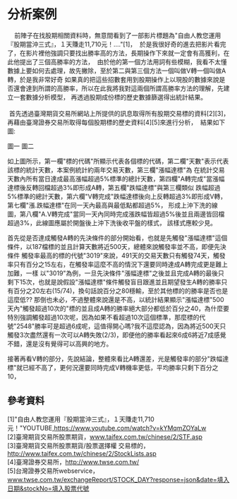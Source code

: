 # 分析案例

      前陣子在找股期相關資料時，無意間看到了一部影片標題為"自由人教您運用『股期當沖三式』，１天賺走11,710元！...."[1]，
  於是我很好奇的進去把影片看完了，在影片裡他強調只要找出勝率高的方法，長期操作下來就一定會有高獲利，在此他提出了三個高勝率的方法，
  由於他的第一個方法用詞有些模糊，我看不太懂數據上要如何去處理，故先撇除，至於第二與第三個方法一個叫做V轉一個叫做A轉，於是我非常好奇
  如果真的把這些招數套用到股期操作上以現股的數據來說是否還會達到所謂的高勝率，所以在此我將我對這兩個所謂高勝率方法的理解，先建立一套數據分析模型，
  再透過股期成份標的歷史數據篩選得出統計結果。
<br />
<br />
  首先透過臺灣期貨交易所網站上所提供的訊息取得所有股期交易標的資料[2][3]，再藉由臺灣證券交易所取得每個股期標的歷史資料[4][5]來進行分析，
  結果如下圖:

圖一
圖二

   如上圖所示，第一欄"標的代碼"所顯示代表各個標的代碼，第二欄"天數"表示代表該標的統計天數，本案例統計約兩年交易天數，第三欄"漲幅達標"為
在統計交易天數內所有當日達成最高漲幅超過5%標準的總計天數，第四欄"A轉完成"當漲幅達標後反轉回檔超過3%即形成A轉，第五欄"跌幅達標"與第三欄類似
跌幅超過5%標準的總計天數，第六欄"V轉完成"跌幅達標後向上反轉超過3%即形成V轉，第七欄"漲.跌幅達標"在同一天內最高與最低點都超過5%，
形成上沖下洗的線圖，第八欄"A.V轉完成"當同一天內同時完成漲跌幅皆超過5%後並且兩邊皆回檔超過3%，此線圖應屬於開盤後上沖下洗後收平盤的樣式，
該樣式應較少見。

   首先從是否達成觸發A轉的先決條件的部分開始看，也就是先觸發"漲幅達標"這個條件，以187檔標的並且計算天數將近500天，總體來說觸發率並不高，即便先決條件
觸發率最高的標的代號"3019"來說，491天的交易天數只有觸發74天，觸發率只有百分之15左右，在觸發率這麼不高的情況下還要同時達成A轉完成更是難上加難，一樣
以"3019"為例，一旦先決條件"漲幅達標"之後並且完成A轉的最後只剩下15次，也就是說假設"漲幅達標"條件觸發盲目跟進並且期望發生A轉的勝率只有百分之20左右(15/74)，換句話說百分之80穩輸，至於其他標的的勝率是否也是這麼低?? 那倒也未必，不過整體來說還是不高，以統計結果顯示"漲幅達標"500天內"觸發超過10次的"標的並且成A轉的勝率絕大部分都低於百分之40，為什麼要特別強調觸發超過10次呢，因為如果不看超過10次這個標準，那麼標的代號"2548"勝率可是超過6成呢，這值得開心嗎?我不這麼認為，因為將近500天只觸發3次盡然還有一次可以A轉失敗(2/3)，即便他的勝率看起來6成6將近7成感覺不錯，還是沒有覺得可以高興的地方。

接著再看V轉的部分，先說結論，整體來看比A轉還差，光是觸發率的部分"跌幅達標"就已經不高了，更何況還要同時完成V轉機率更低，平均勝率只剩下百分之10，

## 參考資料
[1]"自由人教您運用『股期當沖三式』，１天賺走11,710元！"YOUTUBE,https://www.youtube.com/watch?v=kYMqmZOYaLw <br />
[2]臺灣期貨交易所股票期貨，www.taifex.com.tw/chinese/2/STF.asp <br />
[3]臺灣期貨交易所股票期貨/股票選擇權 交易標的，http://www.taifex.com.tw/chinese/2/StockLists.asp <br />
[4]臺灣證券交易所，http://www.twse.com.tw/ <br />
[5]台灣證券交易所webservice，www.twse.com.tw/exchangeReport/STOCK_DAY?response=json&date=填入日期&stockNo=填入股票代號 <br />
